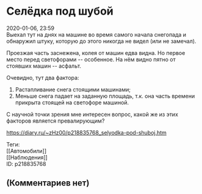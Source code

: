 Селёдка под шубой
=================

  
2020-01-06, 23:59  
 Выехал тут на днях на машине во время самого начала снегопада и обнаружил штуку, которую до этого никогда не видел (или не замечал).   
   
 Проезжая часть заснежена, колея от машин едва видна. Но первое место перед светофорами -- особенное. На нём видно пятно от стоявших машин -- асфальт.   
   
 Очевидно, тут два фактора:   
 1. Растапливание снега стоящими машинами;   
 2. Меньше снега падает на заданную площадь, т.к. она часть времени прикрыта стоящей на светофоре машиной.   
   
 С научной точки зрения мне интересен вопрос, какой же из этих факторов является превалирующим?   
  
<https://diary.ru/~zHz00/p218835768_selyodka-pod-shuboj.htm>  
  
Теги:  
[[Автомобили]]  
[[Наблюдения]]  
ID: p218835768  


(Комментариев нет)
------------------